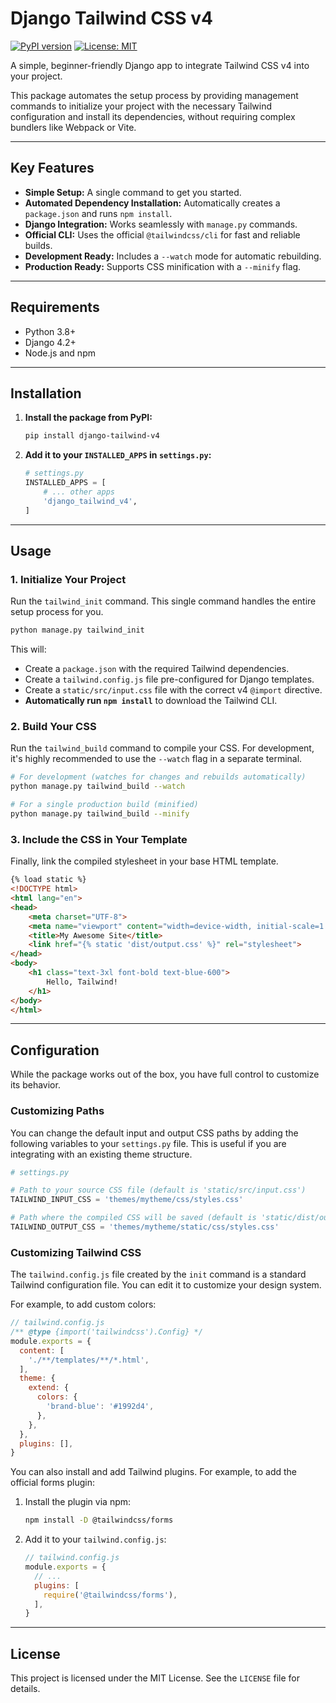 # Django Tailwind CSS v4

[![PyPI version](https://img.shields.io/pypi/v/django-tailwind-v4.svg)](https://pypi.org/project/django-tailwind-v4/)
[![License: MIT](https://img.shields.io/badge/License-MIT-yellow.svg)](https://opensource.org/licenses/MIT)

A simple, beginner-friendly Django app to integrate Tailwind CSS v4 into your project.

This package automates the setup process by providing management commands to initialize your project with the necessary Tailwind configuration and install its dependencies, without requiring complex bundlers like Webpack or Vite.

---
## Key Features

* **Simple Setup:** A single command to get you started.
* **Automated Dependency Installation:** Automatically creates a `package.json` and runs `npm install`.
* **Django Integration:** Works seamlessly with `manage.py` commands.
* **Official CLI:** Uses the official `@tailwindcss/cli` for fast and reliable builds.
* **Development Ready:** Includes a `--watch` mode for automatic rebuilding.
* **Production Ready:** Supports CSS minification with a `--minify` flag.

---
## Requirements

* Python 3.8+
* Django 4.2+
* Node.js and npm

---
## Installation

1.  **Install the package from PyPI:**
    ```bash
    pip install django-tailwind-v4
    ```

2.  **Add it to your `INSTALLED_APPS` in `settings.py`:**
    ```python
    # settings.py
    INSTALLED_APPS = [
        # ... other apps
        'django_tailwind_v4',
    ]
    ```

---
## Usage

### 1. Initialize Your Project

Run the `tailwind_init` command. This single command handles the entire setup process for you.

```bash
python manage.py tailwind_init
```

This will:
* Create a `package.json` with the required Tailwind dependencies.
* Create a `tailwind.config.js` file pre-configured for Django templates.
* Create a `static/src/input.css` file with the correct v4 `@import` directive.
* **Automatically run `npm install`** to download the Tailwind CLI.

### 2. Build Your CSS

Run the `tailwind_build` command to compile your CSS. For development, it's highly recommended to use the `--watch` flag in a separate terminal.

```bash
# For development (watches for changes and rebuilds automatically)
python manage.py tailwind_build --watch

# For a single production build (minified)
python manage.py tailwind_build --minify
```

### 3. Include the CSS in Your Template
Finally, link the compiled stylesheet in your base HTML template.

```html
{% load static %}
<!DOCTYPE html>
<html lang="en">
<head>
    <meta charset="UTF-8">
    <meta name="viewport" content="width=device-width, initial-scale=1.0">
    <title>My Awesome Site</title>
    <link href="{% static 'dist/output.css' %}" rel="stylesheet">
</head>
<body>
    <h1 class="text-3xl font-bold text-blue-600">
        Hello, Tailwind!
    </h1>
</body>
</html>
```
---
## Configuration

While the package works out of the box, you have full control to customize its behavior.

### Customizing Paths

You can change the default input and output CSS paths by adding the following variables to your `settings.py` file. This is useful if you are integrating with an existing theme structure.

```python
# settings.py

# Path to your source CSS file (default is 'static/src/input.css')
TAILWIND_INPUT_CSS = 'themes/mytheme/css/styles.css'

# Path where the compiled CSS will be saved (default is 'static/dist/output.css')
TAILWIND_OUTPUT_CSS = 'themes/mytheme/static/css/styles.css'
```
### Customizing Tailwind CSS

The `tailwind.config.js` file created by the `init` command is a standard Tailwind configuration file. You can edit it to customize your design system.

For example, to add custom colors:
```javascript
// tailwind.config.js
/** @type {import('tailwindcss').Config} */
module.exports = {
  content: [
    './**/templates/**/*.html',
  ],
  theme: {
    extend: {
      colors: {
        'brand-blue': '#1992d4',
      },
    },
  },
  plugins: [],
}
```

You can also install and add Tailwind plugins. For example, to add the official forms plugin:

1.  Install the plugin via npm:
    ```bash
    npm install -D @tailwindcss/forms
    ```
2.  Add it to your `tailwind.config.js`:
    ```javascript
    // tailwind.config.js
    module.exports = {
      // ...
      plugins: [
        require('@tailwindcss/forms'),
      ],
    }
    ```

---
## License

This project is licensed under the MIT License. See the `LICENSE` file for details.
